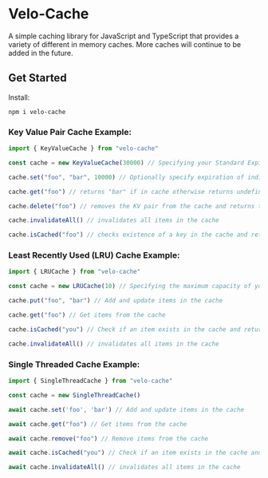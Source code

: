 # Velo-Cache

A simple caching library for JavaScript and TypeScript that provides a variety of different in memory caches. More caches will continue to be added in the future.

## Get Started
Install: 
```
npm i velo-cache
```
### Key Value Pair Cache Example: 

```javascript
import { KeyValueCache } from "velo-cache"

const cache = new KeyValueCache(30000) // Specifying your Standard Expiration for cached items

cache.set("foo", "bar", 10000) // Optionally specify expiration of individual items.

cache.get("foo") // returns "bar" if in cache otherwise returns undefined

cache.delete("foo") // removes the KV pair from the cache and returns the corresponding value 

cache.invalidateAll() // invalidates all items in the cache

cache.isCached("foo") // checks existence of a key in the cache and returns a boolean  
```
### Least Recently Used (LRU) Cache Example: 

```javascript
import { LRUCache } from "velo-cache"

const cache = new LRUCache(10) // Specifying the maximum capacity of your cache

cache.put("foo", "bar") // Add and update items in the cache

cache.get("foo") // Get items from the cache

cache.isCached("you") // Check if an item exists in the cache and returns a boolean

cache.invalidateAll() // invalidates all items in the cache

```
### Single Threaded Cache Example: 

```javascript
import { SingleThreadCache } from "velo-cache"

const cache = new SingleThreadCache() 

await cache.set('foo', 'bar') // Add and update items in the cache

await cache.get("foo") // Get items from the cache

await cache.remove("foo") // Remove items from the cache

await cache.isCached("you") // Check if an item exists in the cache and returns a boolean

await cache.invalidateAll() // invalidates all items in the cache

```
